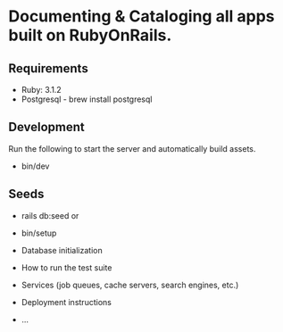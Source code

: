 # Documenting & Cataloging all apps built on RubyOnRails.
## Requirements
* Ruby: 3.1.2
* Postgresql - brew install postgresql

## Development
Run the following to start the server and automatically build assets.
* bin/dev

## Seeds
* rails db:seed
or 
* bin/setup



* Database initialization

* How to run the test suite

* Services (job queues, cache servers, search engines, etc.)

* Deployment instructions

* ...
